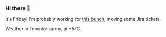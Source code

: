 ### Hi there :wave:

It's Friday! I'm probably working for [this bunch](https://github.com/kohofinancial), moving some Jira tickets.

Weather in Toronto: sunny, at +5°C.

